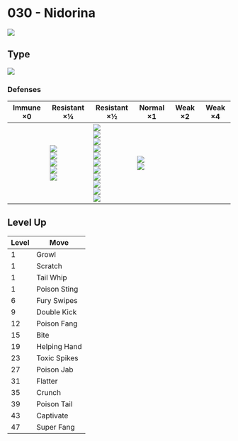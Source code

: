 # 030 - Nidorina
![][030]

## Type

![][poison]

### Defenses

Immune ×0 | Resistant ×¼ | Resistant ×½ | Normal ×1 | Weak ×2 | Weak ×4
---       | ---          | ---          | ---       | ---     | ---
| | ![][fighting]<br> ![][poison]<br> ![][bug]<br> ![][grass]<br> ![][fairy]<br> | ![][normal]<br> ![][flying]<br> ![][rock]<br> ![][ghost]<br> ![][steel]<br> ![][fire]<br> ![][water]<br> ![][electric]<br> ![][ice]<br> ![][dragon]<br> ![][dark]<br> | ![][ground]<br> ![][psychic]<br> | | 

## Level Up

Level | Move
---   | ---
  1   | Growl
  1   | Scratch
  1   | Tail Whip
  1   | Poison Sting
  6   | Fury Swipes
  9   | Double Kick
 12   | Poison Fang
 15   | Bite
 19   | Helping Hand
 23   | Toxic Spikes
 27   | Poison Jab
 31   | Flatter
 35   | Crunch
 39   | Poison Tail
 43   | Captivate
 47   | Super Fang

[030]: ../img/pokemon/030.png
[normal]: ../img/types/normal.png
[fire]: ../img/types/fire.png
[fighting]: ../img/types/fighting.png
[water]: ../img/types/water.png
[flying]: ../img/types/flying.png
[grass]: ../img/types/grass.png
[poison]: ../img/types/poison.png
[electric]: ../img/types/electric.png
[ground]: ../img/types/ground.png
[psychic]: ../img/types/psychic.png
[rock]: ../img/types/rock.png
[ice]: ../img/types/ice.png
[bug]: ../img/types/bug.png
[dragon]: ../img/types/dragon.png
[ghost]: ../img/types/ghost.png
[dark]: ../img/types/dark.png
[steel]: ../img/types/steel.png
[fairy]: ../img/types/fairy.png

